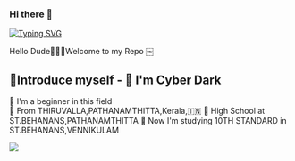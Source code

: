### Hi there 👋

<!--
**Habdio/Habdio** is a ✨ _special_ ✨ repository because its `README.md` (this file) appears on your GitHub profile.

Here are some ideas to get you started:

- 🔭 I’m currently working on ...
- 🌱 I’m currently learning ...
- 👯 I’m looking to collaborate on ...
- 🤔 I’m looking for help with ...
- 💬 Ask me about ...
- 📫 How to reach me: ...
- 😄 Pronouns: ...
- ⚡ Fun fact: ...
-->
[![Typing SVG](https://readme-typing-svg.herokuapp.com?font=DejaVu+Sans+Mono&size=30&color=695ACF&lines=WELCOME+TO+MY+REPO+)](https://git.io/typing-svg)

Hello Dude🙋🏻‍♀️Welcome to my Repo ￼

## 📢Introduce myself - 🙂 I'm Cyber Dark 
🚩 I'm a beginner in this field  
📍 From THIRUVALLA,PATHANAMTHITTA,Kerala,🇮🇳 
🏫 High School at ST.BEHANANS,PATHANAMTHITTA 
🏫 Now I'm studying 10TH STANDARD in ST.BEHANANS,VENNIKULAM 


<img src="https://github.com/SP-XD/SP-XD/blob/main/images/dino_rounded.gif?raw=true" href="https://github.com/SP-XD" />
